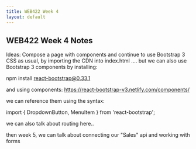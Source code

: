 ```yaml
---
title: WEB422 Week 4
layout: default
---
```


## WEB422 Week 4 Notes

Ideas: Compose a page with components and continue to use Bootstrap 3 CSS as usual, by importing the CDN into index.html .... but we can also use Bootstrap 3 components by installing: 

npm install react-bootstrap@0.33.1

and using components:  https://react-bootstrap-v3.netlify.com/components/

we can reference them using the syntax:

import { DropdownButton, MenuItem } from 'react-bootstrap';


we can also talk about routing here..



then week 5, we can talk about connecting our "Sales" api and working with forms
